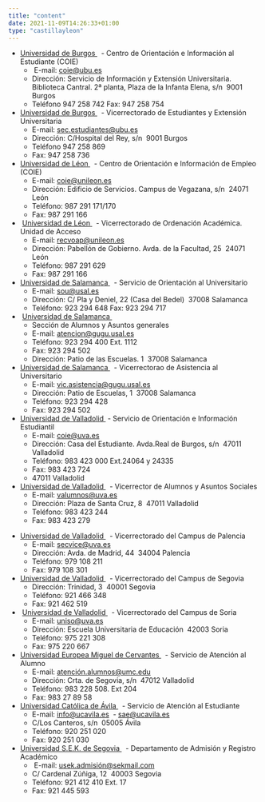 ```yaml
---
title: "content"
date: 2021-11-09T14:26:33+01:00
type: "castillayleon"
---
```

<ul>
<li><a title="Enlace externo, se abre en ventana nueva" href="http://www.ubu.es/" rel="external" target="_blank">Universidad de Burgos <i class="icon fas fa-external-link-alt"></i></a>&nbsp;<img alt="" src="http://www.mecd.gob.es/docroot/fckeditor/images/smiley/mepsyd-ico/ico-internet.gif" /><span>&nbsp;</span>- Centro de Orientaci&oacute;n e Informaci&oacute;n al Estudiante (COIE)
<ul>
<li>&nbsp;E-mail:<span>&nbsp;</span><a href="mailto:coie@ubu.es">coie@ubu.es</a><span>&nbsp;</span><img alt="" src="http://www.mecd.gob.es/docroot/fckeditor/images/smiley/mepsyd-ico/ico-mail.gif" /></li>
<li>Direcci&oacute;n: Servicio de Informaci&oacute;n y Extensi&oacute;n Universitaria.&nbsp; Biblioteca Cantral. 2&ordf; planta, Plaza de la Infanta Elena, s/n&nbsp; 9001 Burgos</li>
<li>Tel&eacute;fono 947 258 742 Fax: 947 258 754</li>
</ul>
</li>
<li><a title="Enlace externo, se abre en ventana nueva" href="http://www.ubu.es/" rel="external" target="_blank">Universidad de Burgos <i class="icon fas fa-external-link-alt"></i></a>&nbsp;<img alt="" src="http://www.mecd.gob.es/docroot/fckeditor/images/smiley/mepsyd-ico/ico-internet.gif" /><span>&nbsp;</span>- Vicerrectorado de Estudiantes y Extensi&oacute;n Universitaria
<ul>
<li>E-mail:<span>&nbsp;</span><a href="mailto:sec.estudiantes@ubu.es">sec.estudiantes@ubu.es</a><span>&nbsp;</span><img alt="" src="http://www.mecd.gob.es/docroot/fckeditor/images/smiley/mepsyd-ico/ico-mail.gif" /></li>
<li>Direcci&oacute;n: C/Hospital del Rey, s/n&nbsp; 9001 Burgos</li>
<li>Tel&eacute;fono 947 258 869</li>
<li>Fax: 947 258 736</li>
</ul>
</li>
<li><a title="Enlace externo, se abre en ventana nueva" href="http://www.unileon.es/" rel="external" target="_blank">Universidad de L&eacute;on <i class="icon fas fa-external-link-alt"></i></a>&nbsp;<img alt="" src="http://www.mecd.gob.es/docroot/fckeditor/images/smiley/mepsyd-ico/ico-internet.gif" /><span>&nbsp;</span>- Centro de Orientaci&oacute;n e Informaci&oacute;n de Empleo (COIE)
<ul>
<li>E-mail:<span>&nbsp;</span><a href="mailto:coie@unileon.es">coie@unileon.es</a>&nbsp;<img alt="" src="http://www.mecd.gob.es/docroot/fckeditor/images/smiley/mepsyd-ico/ico-mail.gif" />&nbsp;</li>
<li>Direcci&oacute;n: Edificio de Servicios. Campus de Vegazana, s/n&nbsp; 24071 Le&oacute;n</li>
<li>Tel&eacute;fono: 987 291 171/170</li>
<li>Fax: 987 291 166</li>
</ul>
</li>
<li>&nbsp;<a title="Enlace externo, se abre en ventana nueva" href="http://www.unileon.es/" rel="external" target="_blank">Universidad de L&eacute;on <i class="icon fas fa-external-link-alt"></i></a>&nbsp;<img alt="" src="http://www.mecd.gob.es/docroot/fckeditor/images/smiley/mepsyd-ico/ico-internet.gif" />&nbsp;- Vicerrectorado de Ordenaci&oacute;n Acad&eacute;mica. Unidad de Acceso
<ul>
<li>E-mail:<span>&nbsp;</span><a href="mailto:recvoap@unileon.es">recvoap@unileon.es</a><span>&nbsp;</span><img alt="" src="http://www.mecd.gob.es/docroot/fckeditor/images/smiley/mepsyd-ico/ico-mail.gif" /></li>
<li>Direcci&oacute;n: Pabell&oacute;n de Gobierno. Avda. de la Facultad, 25&nbsp; 24071 Le&oacute;n</li>
<li>Tel&eacute;fono: 987 291 629</li>
<li>Fax: 987 291 166</li>
</ul>
</li>
<li><a title="Enlace externo, se abre en ventana nueva" href="http://websou.usal.es/" rel="external" target="_blank">Universidad de Salamanca <i class="icon fas fa-external-link-alt"></i></a>&nbsp;<img alt="" src="http://www.mecd.gob.es/docroot/fckeditor/images/smiley/mepsyd-ico/ico-internet.gif" /><span>&nbsp;</span>- Servicio de Orientaci&oacute;n al Universitario
<ul>
<li>E-mail:<span>&nbsp;</span><a href="mailto:sou@usal.es">sou@usal.es</a>&nbsp;<img alt="" src="http://www.mecd.gob.es/docroot/fckeditor/images/smiley/mepsyd-ico/ico-mail.gif" />&nbsp;</li>
<li>Direcci&oacute;n: C/ Pla y Deniel, 22 (Casa del Bedel)&nbsp; 37008 Salamanca</li>
<li>Tel&eacute;fono: 923 294 648 Fax: 923 294 717</li>
</ul>
</li>
<li>&nbsp;<a title="Enlace externo, se abre en ventana nueva" href="http://websou.usal.es/" rel="external" target="_blank">Universidad de Salamanca <i class="icon fas fa-external-link-alt"></i></a><span>&nbsp;</span><img alt="" src="http://www.mecd.gob.es/docroot/fckeditor/images/smiley/mepsyd-ico/ico-internet.gif" />
<ul>
<li>Secci&oacute;n de Alumnos y Asuntos generales</li>
<li>E-mail:<span>&nbsp;</span><a href="mailto:atencion@gugu.usal.es">atencion@gugu.usal.es</a>&nbsp;<img alt="" src="http://www.mecd.gob.es/docroot/fckeditor/images/smiley/mepsyd-ico/ico-mail.gif" />&nbsp;</li>
<li>Tel&eacute;fono: 923 294 400 Ext. 1112</li>
<li>Fax: 923 294 502</li>
<li>Direcci&oacute;n: Patio de las Escuelas. 1&nbsp; 37008 Salamanca</li>
</ul>
</li>
<li><a title="Enlace externo, se abre en ventana nueva" href="http://www.usal.es/" rel="external" target="_blank">Universidad de Salamanca <i class="icon fas fa-external-link-alt"></i></a><span>&nbsp;</span><img alt="" src="http://www.mecd.gob.es/docroot/fckeditor/images/smiley/mepsyd-ico/ico-internet.gif" />&nbsp;- Vicerrectorao de Asistencia al Universitario
<ul>
<li>E-mail:<span>&nbsp;</span><a href="mailto:vic.asistencia@gugu.usal.es">vic.asistencia@gugu.usal.es</a>&nbsp;<img alt="" src="http://www.mecd.gob.es/docroot/fckeditor/images/smiley/mepsyd-ico/ico-mail.gif" />&nbsp;</li>
<li>Direcci&oacute;n:&nbsp;Patio de Escuelas, 1&nbsp; 37008 Salamanca</li>
<li>Tel&eacute;fono: 923 294 428</li>
<li>Fax: 923 294 502</li>
</ul>
</li>
<li><a title="Enlace externo, se abre en ventana nueva" href="http://www.uva.es/" rel="external" target="_blank">Universidad de Valladolid <i class="icon fas fa-external-link-alt"></i></a><span>&nbsp;</span>- Servicio de Orientaci&oacute;n e Informaci&oacute;n Estudiantil
<ul>
<li>E-mail:<span>&nbsp;</span><a href="mailto:coie@uva.es">coie@uva.es</a>&nbsp;<img alt="" src="http://www.mecd.gob.es/docroot/fckeditor/images/smiley/mepsyd-ico/ico-mail.gif" />&nbsp;</li>
<li>Direcci&oacute;n: Casa del Estudiante. Avda.Real de Burgos, s/n&nbsp; 47011 Valladolid</li>
<li>Tel&eacute;fono: 983 423 000 Ext.24064 y 24335</li>
<li>Fax: 983 423 724</li>
<li>47011 Valladolid</li>
</ul>
</li>
<li><a title="Enlace externo, se abre en ventana nueva" href="http://www.uva.es/" rel="external" target="_blank">Universidad de Valladolid <i class="icon fas fa-external-link-alt"></i></a><span>&nbsp;</span><img alt="" src="http://www.mecd.gob.es/docroot/fckeditor/images/smiley/mepsyd-ico/ico-internet.gif" />&nbsp;- Vicerrector de Alumnos y Asuntos Sociales
<ul>
<li>E-mail:<span>&nbsp;</span><a href="mailto:valumnos@uva.es">valumnos@uva.es</a>&nbsp;<img alt="" src="http://www.mecd.gob.es/docroot/fckeditor/images/smiley/mepsyd-ico/ico-mail.gif" />&nbsp;</li>
<li>Direcci&oacute;n: Plaza de Santa Cruz, 8&nbsp; 47011 Valladolid</li>
<li>Tel&eacute;fono: 983 423 244</li>
<li>Fax: 983 423 279</li>
</ul>
</li>
</ul>
<ul>
<li><a title="Enlace externo, se abre en ventana nueva" href="http://www.uva.es/" rel="external" target="_blank">Universidad de Valladolid <i class="icon fas fa-external-link-alt"></i></a><span>&nbsp;</span><img alt="" src="http://www.mecd.gob.es/docroot/fckeditor/images/smiley/mepsyd-ico/ico-internet.gif" />&nbsp;- Vicerrectorado del Campus de Palencia
<ul>
<li>E-mail:<span>&nbsp;</span><a href="mailto:secvice@uva.es">secvice@uva.es</a>&nbsp;<img alt="" src="http://www.mecd.gob.es/docroot/fckeditor/images/smiley/mepsyd-ico/ico-mail.gif" />&nbsp;</li>
<li>Direcci&oacute;n: Avda. de Madrid, 44&nbsp; 34004 Palencia</li>
<li>Tel&eacute;fono: 979 108 211</li>
<li>Fax: 979 108 301</li>
</ul>
</li>
<li><a title="Enlace externo, se abre en ventana nueva" href="http://www.uva.es/" rel="external" target="_blank">Universidad de Valladolid <i class="icon fas fa-external-link-alt"></i></a><span>&nbsp;</span><img alt="" src="http://www.mecd.gob.es/docroot/fckeditor/images/smiley/mepsyd-ico/ico-internet.gif" />&nbsp;- Vicerrectorado del Campus de Segovia
<ul>
<li>Direcci&oacute;n: Trinidad, 3&nbsp; 40001 Segovia</li>
<li>Tel&eacute;fono: 921 466 348</li>
<li>Fax: 921 462 519</li>
</ul>
</li>
<li>&nbsp;<a title="Enlace externo, se abre en ventana nueva" href="http://www.uva.es/" rel="external" target="_blank">Universidad de Valladolid <i class="icon fas fa-external-link-alt"></i></a><span>&nbsp;</span><img alt="" src="http://www.mecd.gob.es/docroot/fckeditor/images/smiley/mepsyd-ico/ico-internet.gif" />&nbsp;- Vicerrectorado del Campus de Soria
<ul>
<li>E-mail:<span>&nbsp;</span><a href="mailto:uniso@uva.es">uniso@uva.es</a>&nbsp;<img alt="" src="http://www.mecd.gob.es/docroot/fckeditor/images/smiley/mepsyd-ico/ico-mail.gif" />&nbsp;</li>
<li>Direcci&oacute;n: Escuela Universitaria de Educaci&oacute;n&nbsp; 42003 Soria</li>
<li>Tel&eacute;fono: 975 221 308</li>
<li>Fax: 975 220 667&nbsp;</li>
</ul>
</li>
<li><a title="Enlace externo, se abre en ventana nueva" href="http://www.umc.edu/" rel="external" target="_blank">Universidad Europea Miguel de Cervantes <i class="icon fas fa-external-link-alt"></i></a><span>&nbsp;</span><img alt="" src="http://www.mecd.gob.es/docroot/fckeditor/images/smiley/mepsyd-ico/ico-internet.gif" />&nbsp;- Servicio de Atenci&oacute;n al Alumno
<ul>
<li>E-mail:<span>&nbsp;</span><a href="mailto:atenci%C3%B3n.alumnos@umc.edu">atenci&oacute;n.alumnos@umc.edu</a>&nbsp;<img alt="" src="http://www.mecd.gob.es/docroot/fckeditor/images/smiley/mepsyd-ico/ico-mail.gif" />&nbsp;</li>
<li>Direcci&oacute;n: Crta. de Segovia, s/n&nbsp; 47012 Valladolid</li>
<li>Tel&eacute;fono: 983 228 508. Ext 204</li>
<li>Fax: 983 27 89 58</li>
</ul>
</li>
<li><a title="Enlace externo, se abre en ventana nueva" href="http://www.ucavila.es/" rel="external" target="_blank">Universidad Cat&oacute;lica de &Aacute;vila <i class="icon fas fa-external-link-alt"></i></a><span>&nbsp;</span><img alt="" src="http://www.mecd.gob.es/docroot/fckeditor/images/smiley/mepsyd-ico/ico-internet.gif" />&nbsp;- Servicio de Atenci&oacute;n al Estudiante
<ul>
<li>E-mail:<span>&nbsp;</span><a href="mailto:info@ucavila.es">info@ucavila.es</a>&nbsp;<img alt="" src="http://www.mecd.gob.es/docroot/fckeditor/images/smiley/mepsyd-ico/ico-mail.gif" /><span>&nbsp;</span>-&nbsp;<a href="mailto:sae@ucavila.es">sae@ucavila.es</a>&nbsp;<img alt="" src="http://www.mecd.gob.es/docroot/fckeditor/images/smiley/mepsyd-ico/ico-mail.gif" /></li>
<li>C/Los Canteros, s/n&nbsp; 05005 &Aacute;vila</li>
<li>Tel&eacute;fono: 920 251 020</li>
<li>Fax: 920 251 030</li>
</ul>
</li>
<li><a title="Enlace externo, se abre en ventana nueva" href="http://www.usek.es/" rel="external" target="_blank">Universidad S.E.K. de Segovia <i class="icon fas fa-external-link-alt"></i></a><span>&nbsp;</span><img alt="" src="http://www.mecd.gob.es/docroot/fckeditor/images/smiley/mepsyd-ico/ico-internet.gif" />&nbsp;- Departamento de Admisi&oacute;n y Registro Acad&eacute;mico
<ul>
<li>&nbsp;E-mail:<span>&nbsp;</span><a href="mailto:usek.admisi%C3%B3n@sekmail.com">usek.admisi&oacute;n@sekmail.com</a>&nbsp;<img alt="" src="http://www.mecd.gob.es/docroot/fckeditor/images/smiley/mepsyd-ico/ico-mail.gif" /></li>
<li>C/ Cardenal Z&uacute;&ntilde;iga, 12&nbsp; 40003 Segovia</li>
<li>Tel&eacute;fono: 921 412 410 Ext. 17</li>
<li>Fax: 921 445 593</li>
</ul>
</li>
</ul>